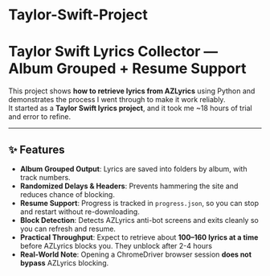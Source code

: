 # Taylor-Swift-Project
# Taylor Swift Lyrics Collector — Album Grouped + Resume Support

This project shows **how to retrieve lyrics from AZLyrics** using Python and demonstrates the process I went through to make it work reliably.  
It started as a **Taylor Swift lyrics project**, and it took me ~18 hours of trial and error to refine.  

---

## ✨ Features
- **Album Grouped Output**: Lyrics are saved into folders by album, with track numbers.  
- **Randomized Delays & Headers**: Prevents hammering the site and reduces chance of blocking.  
- **Resume Support**: Progress is tracked in `progress.json`, so you can stop and restart without re-downloading.  
- **Block Detection**: Detects AZLyrics anti-bot screens and exits cleanly so you can refresh and resume.  
- **Practical Throughput**: Expect to retrieve about **100–160 lyrics at a time** before AZLyrics blocks you. They unblock after 2-4 hours
- **Real-World Note**: Opening a ChromeDriver browser session **does not bypass** AZLyrics blocking.  

